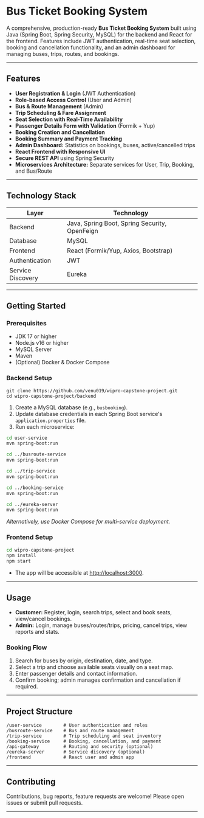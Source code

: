 # Bus Ticket Booking System

A comprehensive, production-ready **Bus Ticket Booking System** built using Java (Spring Boot, Spring Security, MySQL) for the backend and React for the frontend. Features include JWT authentication, real-time seat selection, booking and cancellation functionality, and an admin dashboard for managing buses, trips, routes, and bookings.

***

## Features

- **User Registration & Login** (JWT Authentication)  
- **Role-based Access Control** (User and Admin)  
- **Bus & Route Management** (Admin)  
- **Trip Scheduling & Fare Assignment**  
- **Seat Selection with Real-Time Availability**  
- **Passenger Details Form with Validation** (Formik + Yup)  
- **Booking Creation and Cancellation**  
- **Booking Summary and Payment Tracking**  
- **Admin Dashboard:** Statistics on bookings, buses, active/cancelled trips  
- **React Frontend with Responsive UI**  
- **Secure REST API** using Spring Security  
- **Microservices Architecture:** Separate services for User, Trip, Booking, and Bus/Route  

***

## Technology Stack

| Layer           | Technology                              |
|-----------------|----------------------------------------|
| Backend         | Java, Spring Boot, Spring Security, OpenFeign |
| Database        | MySQL                                  |
| Frontend        | React (Formik/Yup, Axios, Bootstrap)   |
| Authentication  | JWT                                    |
| Service Discovery | Eureka                               |

***

## Getting Started

### Prerequisites

- JDK 17 or higher  
- Node.js v16 or higher  
- MySQL Server  
- Maven  
- (Optional) Docker & Docker Compose  

### Backend Setup

```bash[
git clone https://github.com/venu019/wipro-capstone-project.git
cd wipro-capstone-project/backend
```

1. Create a MySQL database (e.g., `busbooking`).
2. Update database credentials in each Spring Boot service's `application.properties` file.
3. Run each microservice:

```bash
cd user-service
mvn spring-boot:run

cd ../busroute-service
mvn spring-boot:run

cd ../trip-service
mvn spring-boot:run

cd ../booking-service
mvn spring-boot:run

cd ../eureka-server
mvn spring-boot:run
```

*Alternatively, use Docker Compose for multi-service deployment.*

### Frontend Setup

```bash
cd wipro-capstone-project
npm install
npm start
```

- The app will be accessible at [http://localhost:3000](http://localhost:3000).

***

## Usage

- **Customer:** Register, login, search trips, select and book seats, view/cancel bookings.  
- **Admin:** Login, manage buses/routes/trips, pricing, cancel trips, view reports and stats.

### Booking Flow

1. Search for buses by origin, destination, date, and type.  
2. Select a trip and choose available seats visually on a seat map.  
3. Enter passenger details and contact information.  
4. Confirm booking; admin manages confirmation and cancellation if required.

***

## Project Structure

```
/user-service        # User authentication and roles
/busroute-service    # Bus and route management
/trip-service        # Trip scheduling and seat inventory
/booking-service     # Booking, cancellation, and payment
/api-gateway         # Routing and security (optional)
/eureka-server       # Service discovery (optional)
/frontend            # React user and admin app
```

***

## Contributing

Contributions, bug reports, feature requests are welcome! Please open issues or submit pull requests.

***
